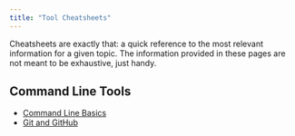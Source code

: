 ```yaml
---
title: "Tool Cheatsheets"
---
```

Cheatsheets are exactly that: a quick reference to the most relevant information for a given topic. The information provided in these pages are not meant to be exhaustive, just handy.

## Command Line Tools
- [Command Line Basics](command-line)
- [Git and GitHub](git-github)